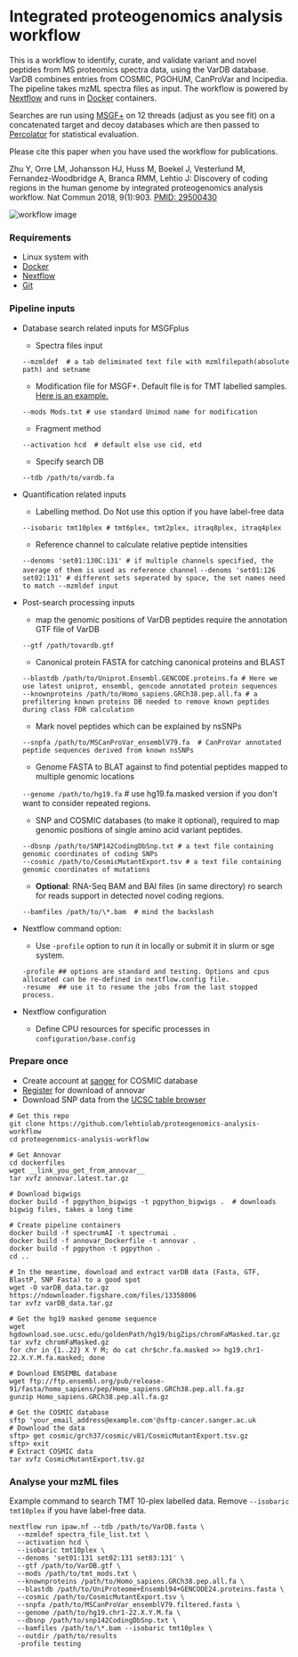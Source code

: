 Integrated proteogenomics analysis workflow
==============

This is a workflow to identify, curate, and validate variant and novel peptides from MS proteomics spectra data, using the VarDB database. VarDB combines entries from COSMIC, PGOHUM, CanProVar and lncipedia. The pipeline takes mzML spectra files as input. The workflow is powered by [Nextflow](https://nextflow.io) and runs in [Docker](https://docker.com) containers.

Searches are run using [MSGF+](https://omics.pnl.gov/software/ms-gf) on 12 threads (adjust as you see fit) on a concatenated target and decoy databases which are then passed to [Percolator](http://percolator.ms) for statistical evaluation.

Please cite this paper when you have used the workflow for publications.

Zhu Y, Orre LM, Johansson HJ, Huss M, Boekel J, Vesterlund M, Fernandez-Woodbridge A, Branca RMM, Lehtio J: Discovery of coding regions in the human genome by integrated proteogenomics analysis workflow. Nat Commun 2018, 9(1):903.  [PMID: 29500430](https://www.ncbi.nlm.nih.gov/pubmed/29500430)

![workflow image](https://github.com/lehtiolab/proteogenomics-analysis-workflow/blob/master/images/workflow.png)

### Requirements

  + Linux system with
  + [Docker](https://docker.io)
  + [Nextflow](https://nextflow.io)
  + [Git](https://git-scm.com)


### Pipeline inputs

  + Database search related inputs for MSGFplus
    + Spectra files input
    
    `--mzmldef  # a tab deliminated text file with mzmlfilepath(absolute path) and setname`
 
    + Modification file for MSGF+. Default file is for TMT labelled samples. [Here is an example.](https://bix-lab.ucsd.edu/download/attachments/13533355/Mods.txt?version=2&modificationDate=1358975546000)
    
    `--mods Mods.txt # use standard Unimod name for modification`
    
    + Fragment method
    
    `--activation hcd  # default else use cid, etd`
    
    + Specify search DB
    
    `--tdb /path/to/vardb.fa`
    
  + Quantification related inputs
    + Labelling method. Do Not use this option if you have label-free data
    
    `--isobaric tmt10plex # tmt6plex, tmt2plex, itraq8plex, itraq4plex`
    
    + Reference channel to calculate relative peptide intensities
    
    `--denoms 'set01:130C:131' # if multiple channels specified, the average of them is used as reference channel`
    `--denoms 'set01:126 set02:131' # different sets seperated by space, the set names need to match --mzmldef input`

  + Post-search processing inputs
  
    + map the genomic positions of VarDB peptides require the annotation GTF file of VarDB
    
    `--gtf /path/tovardb.gtf`   

    + Canonical protein FASTA for catching canonical proteins and BLAST
    ```
    --blastdb /path/to/Uniprot.Ensembl.GENCODE.proteins.fa # Here we use latest uniprot, ensembl, gencode annotated protein sequences 
    --knownproteins /path/to/Homo_sapiens.GRCh38.pep.all.fa # a prefiltering known proteins DB needed to remove known peptides during class FDR calculation 
    ```
   
    + Mark novel peptides which can be explained by nsSNPs
    
    `--snpfa /path/to/MSCanProVar_ensemblV79.fa  # CanProVar annotated peptide sequences derived from known nsSNPs`   
    
    + Genome FASTA to BLAT against to find potential peptides mapped to multiple genomic locations
    
    `--genome /path/to/hg19.fa` # use hg19.fa.masked version if you don't want to consider repeated regions.

    + SNP and COSMIC databases (to make it optional), required to map genomic positions of single amino acid variant peptides.
    ```
    --dbsnp /path/to/SNP142CodingDbSnp.txt # a text file containing genomic coordinates of coding SNPs
    --cosmic /path/to/CosmicMutantExport.tsv # a text file containing genomic coordinates of mutations
    ```
    
    + __Optional__: RNA-Seq BAM and BAI files (in same directory) ro search for reads support in detected novel coding regions. 
    
    `--bamfiles /path/to/\*.bam  # mind the backslash`
  
  + Nextflow command option:
    + Use `-profile` option to run it in locally or submit it in slurm or sge system.
    ```
    -profile ## options are standard and testing. Options and cpus allocated can be re-defined in nextflow.config file.
    -resume  ## use it to resume the jobs from the last stopped process.
    ```
  + Nextflow configuration
    + Define CPU resources for specific processes in `configuration/base.config`
   

### Prepare once

  + Create account at [sanger](http://cancer.sanger.ac.uk/cosmic/help/download) for COSMIC database
  + [Register](http://annovar.openbioinformatics.org/en/latest) for download of annovar
  + Download SNP data from the [UCSC table browser](https://genome.ucsc.edu/cgi-bin/hgTables?hgsid=661199271_5BEJQ6aAEOgRhkgNqBRFQQhTW05G&clade=mammal&org=&db=hg19&hgta_group=varRep&hgta_track=snp142Common&hgta_table=snp142CodingDbSnp&hgta_regionType=genome&position=&hgta_outputType=primaryTable&hgta_outFileName=snp142CodingDbSnp.txt)
  
```
# Get this repo
git clone https://github.com/lehtiolab/proteogenomics-analysis-workflow
cd proteogenomics-analysis-workflow

# Get Annovar
cd dockerfiles
wget __link_you_get_from_annovar__
tar xvfz annovar.latest.tar.gz

# Download bigwigs
docker build -f pgpython_bigwigs -t pgpython_bigwigs .  # downloads bigwig files, takes a long time

# Create pipeline containers
docker build -f spectrumAI -t spectrumai .
docker build -f annovar_Dockerfile -t annovar .
docker build -f pgpython -t pgpython . 
cd ..

# In the meantime, download and extract varDB data (Fasta, GTF, BlastP, SNP Fasta) to a good spot
wget -O varDB_data.tar.gz https://ndownloader.figshare.com/files/13358006 
tar xvfz varDB_data.tar.gz

# Get the hg19 masked genome sequence
wget hgdownload.soe.ucsc.edu/goldenPath/hg19/bigZips/chromFaMasked.tar.gz
tar xvfz chromFaMasked.gz
for chr in {1..22} X Y M; do cat chr$chr.fa.masked >> hg19.chr1-22.X.Y.M.fa.masked; done

# Download ENSEMBL database
wget ftp://ftp.ensembl.org/pub/release-91/fasta/homo_sapiens/pep/Homo_sapiens.GRCh38.pep.all.fa.gz
gunzip Homo_sapiens.GRCh38.pep.all.fa.gz

# Get the COSMIC database
sftp 'your_email_address@example.com'@sftp-cancer.sanger.ac.uk
# Download the data
sftp> get cosmic/grch37/cosmic/v81/CosmicMutantExport.tsv.gz
sftp> exit
# Extract COSMIC data
tar xvfz CosmicMutantExport.tsv.gz
```

### Analyse your mzML files
Example command to search TMT 10-plex labelled data.
Remove  `--isobaric tmt10plex`  if you have label-free data.
```
nextflow run ipaw.nf --tdb /path/to/VarDB.fasta \ 
  --mzmldef spectra_file_list.txt \
  --activation hcd \
  --isobaric tmt10plex \
  --denoms 'set01:131 set02:131 set03:131' \
  --gtf /path/to/VarDB.gtf \
  --mods /path/to/tmt_mods.txt \
  --knownproteins /path/to/Homo_sapiens.GRCh38.pep.all.fa \
  --blastdb /path/to/UniProteome+Ensembl94+GENCODE24.proteins.fasta \
  --cosmic /path/to/CosmicMutantExport.tsv \
  --snpfa /path/to/MSCanProVar_ensemblV79.filtered.fasta \
  --genome /path/to/hg19.chr1-22.X.Y.M.fa \
  --dbsnp /path/to/snp142CodingDbSnp.txt \
  --bamfiles /path/to/\*.bam --isobaric tmt10plex \
  --outdir /path/to/results
  -profile testing
```


